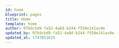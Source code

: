 ```yaml
---
id: home
blueprint: pages
title: Home
template: home
author: 07b9cbd9-fa52-4a8d-b244-f550e141ac0e
updated_by: 07b9cbd9-fa52-4a8d-b244-f550e141ac0e
updated_at: 1747851625
---
```

